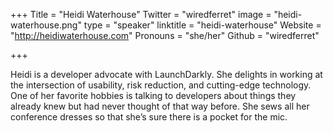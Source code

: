 +++
Title = "Heidi Waterhouse"
Twitter = "wiredferret"
image = "heidi-waterhouse.png"
type = "speaker"
linktitle = "heidi-waterhouse"
Website = "http://heidiwaterhouse.com"
Pronouns = "she/her"
Github = "wiredferret"

+++

Heidi is a developer advocate with LaunchDarkly. She delights in working
at the intersection of usability, risk reduction, and cutting-edge
technology. One of her favorite hobbies is talking to developers about
things they already knew but had never thought of that way before. She
sews all her conference dresses so that she’s sure there is a pocket for
the mic.
